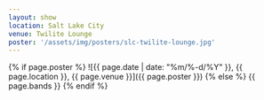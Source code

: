 ```yaml
---
layout: show
location: Salt Lake City
venue: Twilite Lounge
poster: '/assets/img/posters/slc-twilite-lounge.jpg'
---
```


{% if page.poster %}
![{{ page.date | date: "%m/%-d/%Y" }}, {{ page.location }}, {{ page.venue }}]({{ page.poster }})
{% else %}
{{ page.bands }}
{% endif %}
